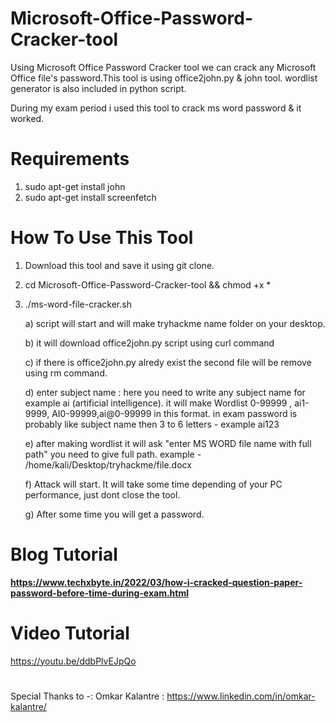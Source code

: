 # Microsoft-Office-Password-Cracker-tool
Using Microsoft Office Password Cracker tool we can crack any Microsoft Office file's password.This tool is using office2john.py &amp; john tool. wordlist generator is also included in python script.


During my exam period i used this tool to crack ms word password & it worked.


# Requirements

1) sudo apt-get install john
2) sudo apt-get install screenfetch



# How To Use This Tool

1) Download this tool and save it using git clone.
2)  cd Microsoft-Office-Password-Cracker-tool && chmod +x *
3) ./ms-word-file-cracker.sh       

   a) script will start and will make tryhackme name folder on your desktop. 
   
   b) it will download office2john.py script using curl command
   
   c) if there is office2john.py alredy exist the second file will be remove using rm command.


   d) enter subject name :     here you need to write any subject name for example ai  (artificial intelligence). 
                                it will make Wordlist 0-99999 , ai1-9999, AI0-99999,ai@0-99999 in this format. 
                                in exam password is probably like subject name then 3 to 6 letters - example ai123  
                                
 
   e) after making wordlist it will ask "enter MS WORD file name with full path"
                                you need to give full path. example - /home/kali/Desktop/tryhackme/file.docx
  
  
   f) Attack will start. It will take some time depending of your PC performance, just dont close the tool. 


   g) After some time you will get a password. 
  
  
  # Blog Tutorial
  
  **https://www.techxbyte.in/2022/03/how-i-cracked-question-paper-password-before-time-during-exam.html**
  
  # Video Tutorial

https://youtu.be/ddbPlvEJpQo




#



Special Thanks to -:  Omkar Kalantre  :   https://www.linkedin.com/in/omkar-kalantre/

